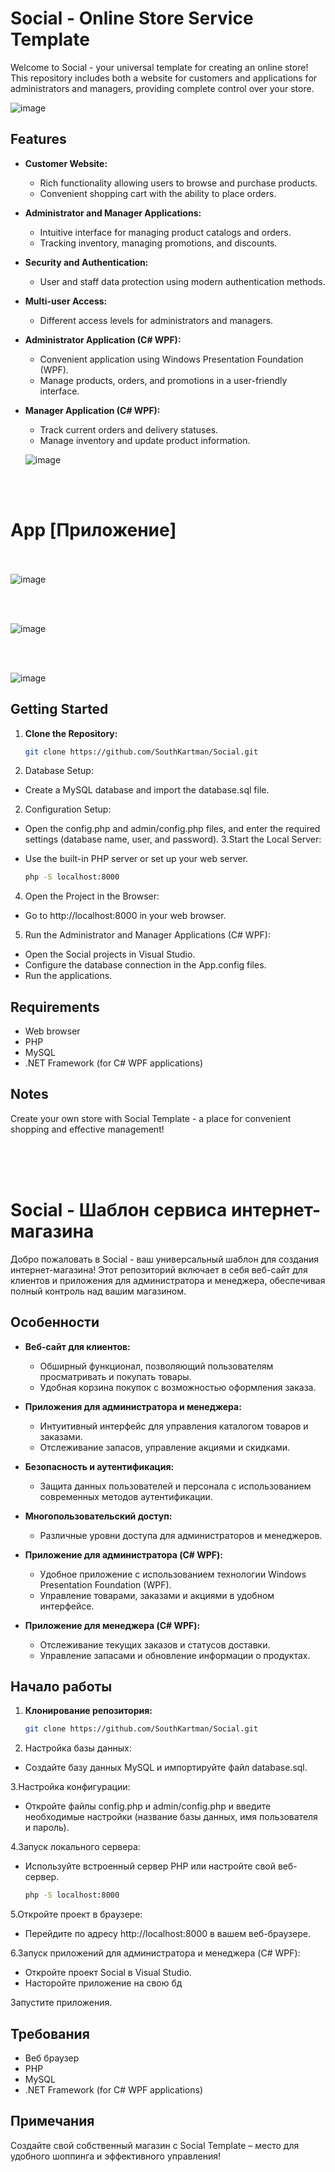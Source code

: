 # Social - Online Store Service Template

Welcome to Social - your universal template for creating an online store! This repository includes both a website for customers and applications for administrators and managers, providing complete control over your store.

![image](https://github.com/SouthKartman/Social/assets/93534577/20097900-7a6f-40c2-a0f6-0e2b70f220f9)


## Features

- **Customer Website:**
  - Rich functionality allowing users to browse and purchase products.
  - Convenient shopping cart with the ability to place orders.

- **Administrator and Manager Applications:**
  - Intuitive interface for managing product catalogs and orders.
  - Tracking inventory, managing promotions, and discounts.

- **Security and Authentication:**
  - User and staff data protection using modern authentication methods.

- **Multi-user Access:**
  - Different access levels for administrators and managers.

- **Administrator Application (C# WPF):**
  - Convenient application using Windows Presentation Foundation (WPF).
  - Manage products, orders, and promotions in a user-friendly interface.

- **Manager Application (C# WPF):**
  - Track current orders and delivery statuses.
  - Manage inventory and update product information.
 
  ![image](https://github.com/SouthKartman/Social/assets/93534577/5ad70777-b352-4117-8f3a-4d8a4780a63b)

  <br><br>
# App [Приложение]
 <br><br>
![image](https://github.com/SouthKartman/Social/assets/93534577/f693f1b4-d6d2-4f2b-8998-9ac1f7098867)


  <br><br>

  ![image](https://github.com/SouthKartman/Social/assets/93534577/fe046ed1-00df-48b5-aa0b-a9a832d4daf8)

  
  <br><br>

  ![image](https://github.com/SouthKartman/Social/assets/93534577/2a9f65b5-4255-463b-9676-8a90c7829909)



## Getting Started

1. **Clone the Repository:**
   ```bash
   git clone https://github.com/SouthKartman/Social.git


1. Database Setup:
 - Create a MySQL database and import the database.sql file.
2. Configuration Setup:
- Open the config.php and admin/config.php files, and enter the required settings (database name, user, and password).
3.Start the Local Server:

- Use the built-in PHP server or set up your web server.
  ```bash
  php -S localhost:8000


4. Open the Project in the Browser:

- Go to http://localhost:8000 in your web browser.
  
5. Run the Administrator and Manager Applications (C# WPF):

- Open the Social projects in Visual Studio.
- Configure the database connection in the App.config files.
- Run the applications.

## Requirements
- Web browser
- PHP
- MySQL
- .NET Framework (for C# WPF applications)

## Notes

Create your own store with Social Template - a place for convenient shopping and effective management!



<br><br><br>


# Social - Шаблон сервиса интернет-магазина

Добро пожаловать в Social - ваш универсальный шаблон для создания интернет-магазина! Этот репозиторий включает в себя веб-сайт для клиентов и приложения для администратора и менеджера, обеспечивая полный контроль над вашим магазином.

## Особенности

- **Веб-сайт для клиентов:**
  - Обширный функционал, позволяющий пользователям просматривать и покупать товары.
  - Удобная корзина покупок с возможностью оформления заказа.

- **Приложения для администратора и менеджера:**
  - Интуитивный интерфейс для управления каталогом товаров и заказами.
  - Отслеживание запасов, управление акциями и скидками.

- **Безопасность и аутентификация:**
  - Защита данных пользователей и персонала с использованием современных методов аутентификации.

- **Многопользовательский доступ:**
  - Различные уровни доступа для администраторов и менеджеров.

- **Приложение для администратора (C# WPF):**
  - Удобное приложение с использованием технологии Windows Presentation Foundation (WPF).
  - Управление товарами, заказами и акциями в удобном интерфейсе.

- **Приложение для менеджера (C# WPF):**
  - Отслеживание текущих заказов и статусов доставки.
  - Управление запасами и обновление информации о продуктах.

## Начало работы

1. **Клонирование репозитория:**
   ```bash
   git clone https://github.com/SouthKartman/Social.git

2. Настройка базы данных:

- Создайте базу данных MySQL и импортируйте файл database.sql.

3.Настройка конфигурации:

- Откройте файлы config.php и admin/config.php и введите необходимые настройки (название базы данных, имя пользователя и пароль).

4.Запуск локального сервера:

- Используйте встроенный сервер PHP или настройте свой веб-сервер.
  ```bash
  php -S localhost:8000
  
5.Откройте проект в браузере:

- Перейдите по адресу http://localhost:8000 в вашем веб-браузере.

6.Запуск приложений для администратора и менеджера (C# WPF):

- Откройте проект Social в Visual Studio.
- Насторойте приложение на свою бд

Запустите приложения.

## Требования
- Веб браузер
- PHP
- MySQL
- .NET Framework (for C# WPF applications)

## Примечания
Создайте свой собственный магазин с Social Template – место для удобного шоппинга и эффективного управления!



